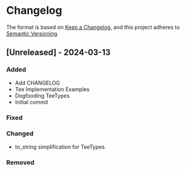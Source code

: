 # Changelog

The format is based on [Keep a Changelog](https://keepachangelog.com/en/1.1.0/),
and this project adheres to [Semantic Versioning](https://semver.org/spec/v2.0.0.html).

## [Unreleased] - 2024-03-13

### Added
- Add CHANGELOG
- Tee Implementation Examples 
- Dogfooding TeeTypes
- Initial commit

### Fixed

### Changed
- to_string simplification for TeeTypes.

### Removed
